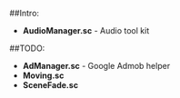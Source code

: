 ##Intro:

* **AudioManager.sc** - Audio tool kit


##TODO:

* **AdManager.sc** - Google Admob helper
* **Moving.sc**
* **SceneFade.sc**
